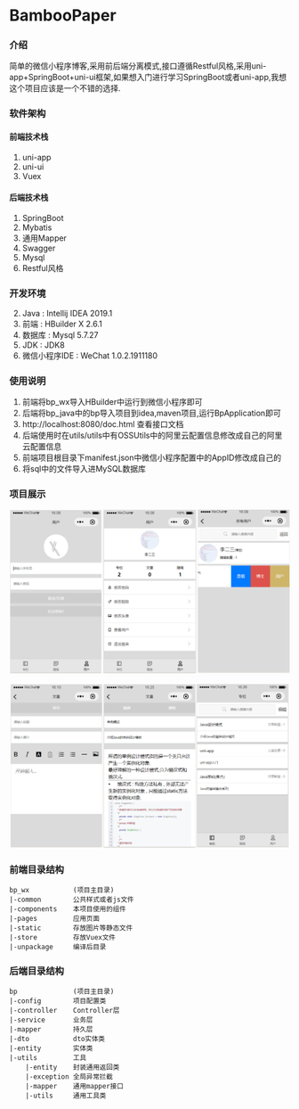 # BambooPaper

### 介绍
简单的微信小程序博客,采用前后端分离模式,接口遵循Restful风格,采用uni-app+SpringBoot+uni-ui框架,如果想入门进行学习SpringBoot或者uni-app,我想这个项目应该是一个不错的选择.



### 软件架构
#### 前端技术栈

1. uni-app
2. uni-ui
3. Vuex

#### 后端技术栈

1. SpringBoot
2. Mybatis
3. 通用Mapper
4. Swagger
5. Mysql
6. Restful风格 



### 开发环境

2.  Java : Intellij IDEA 2019.1
3.  前端 : HBuilder X 2.6.1
3.  数据库 : Mysql 5.7.27
4.  JDK : JDK8
5.  微信小程序IDE : WeChat 1.0.2.1911180



### 使用说明

1.  前端将bp_wx导入HBuilder中运行到微信小程序即可
2.  后端将bp_java中的bp导入项目到idea,maven项目,运行BpApplication即可
3.   http://localhost:8080/doc.html  查看接口文档 
4.  后端使用时在utils/utils中有OSSUtils中的阿里云配置信息修改成自己的阿里云配置信息
5.  前端项目根目录下manifest.json中微信小程序配置中的AppID修改成自己的
6.  将sql中的文件导入进MySQL数据库



### 项目展示

![image-20200305161152140](img/image-20200305161152140.png)

![image-20200305162745295](img/image-20200305162745295.png)



### 前端目录结构

```
bp_wx			(项目主目录)
|-common		公共样式或者js文件
|-components	本项目使用的组件
|-pages			应用页面
|-static		存放图片等静态文件
|-store			存放Vuex文件
|-unpackage		编译后目录
```



### 后端目录结构

```
bp				(项目主目录)
|-config		项目配置类
|-controller	Controller层
|-service		业务层
|-mapper		持久层
|-dto			dto实体类
|-entity		实体类
|-utils			工具
	|-entity	封装通用返回类
	|-exception	全局异常拦截
	|-mapper	通用mapper接口
	|-utils		通用工具类
```

